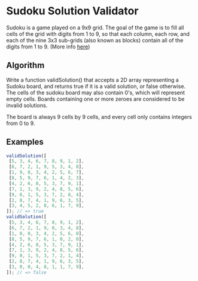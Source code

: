 # Sudoku Solution Validator

Sudoku is a game played on a 9x9 grid. The goal of the game is to fill all cells of the grid with digits from 1 to 9, so that each column, each row, and each of the nine 3x3 sub-grids (also known as blocks) contain all of the digits from 1 to 9.
(More info [here](http://en.wikipedia.org/wiki/Sudoku))

## Algorithm

Write a function validSolution() that accepts a 2D array representing a Sudoku board, and returns true if it is a valid solution, or false otherwise. The cells of the sudoku board may also contain 0's, which will represent empty cells. Boards containing one or more zeroes are considered to be invalid solutions.

The board is always 9 cells by 9 cells, and every cell only contains integers from 0 to 9.

## Examples

```js
validSolution([
 [5, 3, 4, 6, 7, 8, 9, 1, 2],
 [6, 7, 2, 1, 9, 5, 3, 4, 8],
 [1, 9, 8, 3, 4, 2, 5, 6, 7],
 [8, 5, 9, 7, 6, 1, 4, 2, 3],
 [4, 2, 6, 8, 5, 3, 7, 9, 1],
 [7, 1, 3, 9, 2, 4, 8, 5, 6],
 [9, 6, 1, 5, 3, 7, 2, 8, 4],
 [2, 8, 7, 4, 1, 9, 6, 3, 5],
 [3, 4, 5, 2, 8, 6, 1, 7, 9],
]); // => true
validSolution([
 [5, 3, 4, 6, 7, 8, 9, 1, 2],
 [6, 7, 2, 1, 9, 0, 3, 4, 8],
 [1, 0, 0, 3, 4, 2, 5, 6, 0],
 [8, 5, 9, 7, 6, 1, 0, 2, 0],
 [4, 2, 6, 8, 5, 3, 7, 9, 1],
 [7, 1, 3, 9, 2, 4, 8, 5, 6],
 [9, 0, 1, 5, 3, 7, 2, 1, 4],
 [2, 8, 7, 4, 1, 9, 6, 3, 5],
 [3, 0, 0, 4, 8, 1, 1, 7, 9],
]); // => false
```
